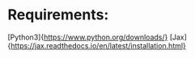 # Requirements:

[Python3]{https://www.python.org/downloads/} 
[Jax]{https://jax.readthedocs.io/en/latest/installation.html}

